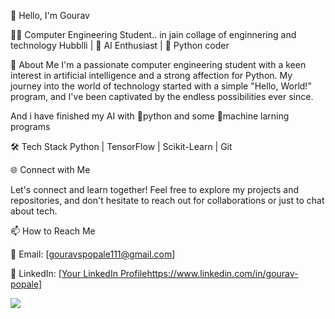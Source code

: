 👋 Hello, I'm Gourav

👨‍💻 Computer Engineering Student.. in jain collage of enginnering and technology Hubblli | 🤖 AI Enthusiast | 🐍 Python coder 

🌟 About Me
I'm a passionate computer engineering student with a keen interest in artificial intelligence and a strong affection for Python. My journey into the world of technology started with a simple "Hello, World!" program, and I've been captivated by the endless possibilities ever since.

And i have finished my AI with 🐍python and some 🤖machine larning programs

🛠️ Tech Stack
Python | TensorFlow | Scikit-Learn | Git

🌐 Connect with Me

Let's connect and learn together! Feel free to explore my projects and repositories, and don't hesitate to reach out for collaborations or just to chat about tech.

📫 How to Reach Me

📧 Email: [gouravspopale111@gmail.com]

💼 LinkedIn: [[Your LinkedIn Profile](https://www.linkedin.com/in/gourav-popale)https://www.linkedin.com/in/gourav-popale]

[![](https://img.shields.io/badge/AI%20With-%20Python-cyan)]()


